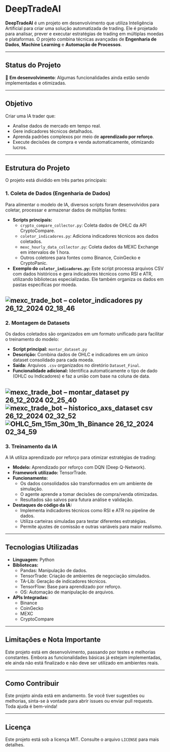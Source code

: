 # DeepTradeAI
**DeepTradeAI** é um projeto em desenvolvimento que utiliza Inteligência Artificial para criar uma solução automatizada de trading. Ele é projetado para analisar, prever e executar estratégias de trading em múltiplas moedas e plataformas. O projeto combina técnicas avançadas de **Engenharia de Dados**, **Machine Learning** e **Automação de Processos**.

---

## Status do Projeto
🚧 **Em desenvolvimento**: Algumas funcionalidades ainda estão sendo implementadas e otimizadas.

---

## Objetivo
Criar uma IA trader que:
- Analise dados de mercado em tempo real.
- Gere indicadores técnicos detalhados.
- Aprenda padrões complexos por meio de **aprendizado por reforço**.
- Execute decisões de compra e venda automaticamente, otimizando lucros.

---

## Estrutura do Projeto
O projeto está dividido em três partes principais:

### 1. **Coleta de Dados (Engenharia de Dados)**
Para alimentar o modelo de IA, diversos scripts foram desenvolvidos para coletar, processar e armazenar dados de múltiplas fontes:
- **Scripts principais:**
  - `crypto_compare_collector.py`: Coleta dados de OHLC da API CryptoCompare.
  - `coletor_indicadores.py`: Adiciona indicadores técnicos aos dados coletados.
  - `mexc_hourly_data_collector.py`: Coleta dados da MEXC Exchange em intervalos de 1 hora.
  - Outros coletores para fontes como Binance, CoinGecko e CryptoPanic.
- **Exemplo do `coletor_indicadores.py`:**
  Este script processa arquivos CSV com dados históricos e gera indicadores técnicos como RSI e ATR, utilizando bibliotecas especializadas. Ele também organiza os dados em pastas específicas por moeda.
  
![mexc_trade_bot – coletor_indicadores py 26_12_2024 02_18_46](https://github.com/user-attachments/assets/a49fba62-9edd-4370-a971-88089b604b31)
---

### 2. **Montagem de Datasets**
Os dados coletados são organizados em um formato unificado para facilitar o treinamento do modelo:
- **Script principal:** `montar_dataset.py`
- **Descrição:** Combina dados de OHLC e indicadores em um único dataset consolidado para cada moeda.
- **Saída:** Arquivos `.csv` organizados no diretório `Dataset_Final`.
- **Funcionalidade adicional:** Identifica automaticamente o tipo de dado (OHLC ou Indicadores) e faz a união com base na coluna de data.


![mexc_trade_bot – montar_dataset py 26_12_2024 02_25_40](https://github.com/user-attachments/assets/f7759de1-d101-4dd4-b91f-f9abe4cc01f4)
![mexc_trade_bot – historico_axs_dataset csv 26_12_2024 02_32_52](https://github.com/user-attachments/assets/406ac233-d928-4533-9471-ab5d461453a9)
![OHLC_5m_15m_30m_1h_Binance 26_12_2024 02_34_59](https://github.com/user-attachments/assets/da273ab5-a205-42ec-9b6d-9a7aaaa6e6a9)
---


### 3. **Treinamento da IA**
A IA utiliza aprendizado por reforço para otimizar estratégias de trading:
- **Modelo:** Aprendizado por reforço com DQN (Deep Q-Network).
- **Framework utilizado:** TensorTrade.
- **Funcionamento:**
  - Os dados consolidados são transformados em um ambiente de simulação.
  - O agente aprende a tomar decisões de compra/venda otimizadas.
  - Resultados são salvos para futura análise e validação.
- **Destaques do código da IA:**
  - Implementa indicadores técnicos como RSI e ATR no pipeline de dados.
  - Utiliza carteiras simuladas para testar diferentes estratégias.
  - Permite ajustes de comissão e outras variáveis para maior realismo.

---

## Tecnologias Utilizadas
- **Linguagem:** Python
- **Bibliotecas:**
  - Pandas: Manipulação de dados.
  - TensorTrade: Criação de ambientes de negociação simulados.
  - TA-Lib: Geração de indicadores técnicos.
  - TensorFlow: Base para aprendizado por reforço.
  - OS: Automação de manipulação de arquivos.
- **APIs Integradas:**
  - Binance
  - CoinGecko
  - MEXC
  - CryptoCompare

---

## Limitações e Nota Importante
Este projeto está em desenvolvimento, passando por testes e melhorias constantes. Embora as funcionalidades básicas já estejam implementadas, ele ainda não está finalizado e não deve ser utilizado em ambientes reais.

---

## Como Contribuir
Este projeto ainda está em andamento. Se você tiver sugestões ou melhorias, sinta-se à vontade para abrir issues ou enviar pull requests. Toda ajuda é bem-vinda! 

---

## Licença
Este projeto está sob a licença MIT. Consulte o arquivo `LICENSE` para mais detalhes.
